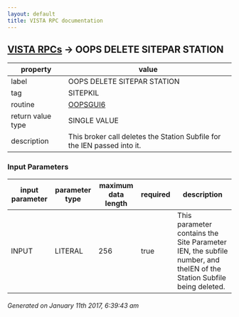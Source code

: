 ```yaml
---
layout: default
title: VISTA RPC documentation
---
```




## [VISTA RPCs](TableOfContent.md) &#8594; OOPS DELETE SITEPAR STATION 

 property | value 
--- | --- 
 label | OOPS DELETE SITEPAR STATION
 tag | SITEPKIL
 routine | [OOPSGUI6](http://code.osehra.org/dox/Routine_OOPSGUI6_source.html)
 return value type | SINGLE VALUE
 description | This broker call deletes the Station Subfile for the IEN passed into it.

### Input Parameters

| input parameter | parameter type | maximum data length | required | description | 
| --- | --- | --- | --- | --- | 
| INPUT | LITERAL | 256 | true | This parameter contains the Site Parameter IEN, the subfile number, and theIEN of the Station Subfile being deleted. | 




 ###### Generated on January 11th 2017, 6:39:43 am